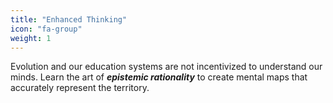 ```yaml
---
title: "Enhanced Thinking"
icon: "fa-group"
weight: 1
---
```

Evolution and our education systems are not incentivized to understand our minds.  Learn the art of ***epistemic rationality*** to create mental maps that accurately represent the territory.